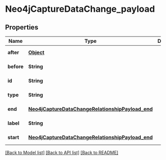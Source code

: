 # Neo4jCaptureDataChange_payload
## Properties

| Name | Type | Description | Notes |
|------------ | ------------- | ------------- | -------------|
| **after** | [**Object**](.md) |  | [default to null] |
| **before** | **String** |  | [default to null] |
| **id** | **String** |  | [default to null] |
| **type** | **String** |  | [default to null] |
| **end** | [**Neo4jCaptureDataChangeRelationshipPayload_end**](Neo4jCaptureDataChangeRelationshipPayload_end.md) |  | [default to null] |
| **label** | **String** |  | [default to null] |
| **start** | [**Neo4jCaptureDataChangeRelationshipPayload_end**](Neo4jCaptureDataChangeRelationshipPayload_end.md) |  | [default to null] |

[[Back to Model list]](../README.md#documentation-for-models) [[Back to API list]](../README.md#documentation-for-api-endpoints) [[Back to README]](../README.md)

